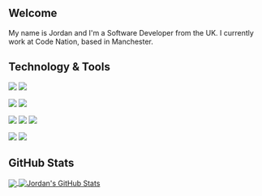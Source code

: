 ## Welcome

My name is Jordan and I'm a Software Developer from the UK. I currently work at Code Nation, based in Manchester.

## Technology & Tools

![](https://img.shields.io/badge/OS-Mac-informational?style=flat&logo=apple&logoColor=white&color=3ab795)
![](https://img.shields.io/badge/Editor-VS_Code-informational?style=flat&logo=visual-studio-code&logoColor=white&color=3ab795)

![](https://img.shields.io/badge/Code-Dart-informational?style=flat&logo=dart&logoColor=white&color=3ab795)
![](https://img.shields.io/badge/Code-Flutter-informational?style=flat&logo=flutter&logoColor=white&color=3ab795)

![](https://img.shields.io/badge/Code-Python-informational?style=flat&logo=python&logoColor=white&color=3ab795)
![](https://img.shields.io/badge/Code-Django-informational?style=flat&logo=django&logoColor=white&color=3ab795)
![](https://img.shields.io/badge/Code-Flask-informational?style=flat&logo=flask&logoColor=white&color=3ab795)

![](https://img.shields.io/badge/Tools-PostgreSQL-informational?style=flat&logo=postgresql&logoColor=white&color=3ab795)
![](https://img.shields.io/badge/Tools-MySQL-informational?style=flat&logo=mysql&logoColor=white&color=3ab795)

## GitHub Stats

<a href="https://github.com/darlodev/darlodev">
  <img align="center" src="https://github-readme-stats.vercel.app/api/top-langs/?username=darlodev&hide=java,html,tex&title_color=ffffff&text_color=c9cacc&icon_color=2bbc8a&bg_color=1d1f21&langs_count=3" />
</a>
<a href="https://github.com/darlodev/darlodev">
  <img align="center" src="https://github-readme-stats.vercel.app/api?username=darlodev&show_icons=true&line_height=27&count_private=true&title_color=ffffff&text_color=c9cacc&icon_color=3ab795&bg_color=1d1f21" alt="Jordan's GitHub Stats" />
</a>

<!-- <a href="https://github.com/MartinHeinz/python-project-blueprint">
  <img align="center" src="https://github-readme-stats.vercel.app/api/pin/?username=MartinHeinz&repo=python-project-blueprint&title_color=ffffff&text_color=c9cacc&icon_color=2bbc8a&bg_color=1d1f21" />
</a>


<a href="https://github.com/MartinHeinz/go-project-blueprint">
  <img align="center" src="https://github-readme-stats.vercel.app/api/pin/?username=MartinHeinz&repo=go-project-blueprint&title_color=ffffff&text_color=c9cacc&icon_color=2bbc8a&bg_color=1d1f21" />
</a>  -->

<!---
dadarlodev/dadarlodev is a ✨ special ✨ repository because its `README.md` (this file) appears on your GitHub profile.
You can click the Preview link to take a look at your changes.
--->
